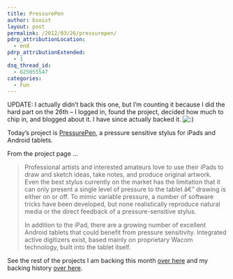 ```yaml
---
title: PressurePen
author: bsoist
layout: post
permalink: /2012/03/26/pressurepen/
pdrp_attributionLocation:
  - end
pdrp_attributionExtended:
  - 1
dsq_thread_id:
  - 625055547
categories:
  - Fun
---
```

UPDATE: I actually didn&#8217;t back this one, but I&#8217;m counting it because I did the hard part on the 26th &#8211; I logged in, found the project, decided how much to chip in, and blogged about it. I have since actually backed it. <img src='http://archive.whsjr.soistmann.com/oped/wp-includes/images/smilies/icon_smile.gif' alt=':)' class='wp-smiley' /> 

Today&#8217;s project is [PressurePen][1], a pressure sensitive stylus for iPads and Android tablets.



From the project page &#8230;

> Professional artists and interested amateurs love to use their iPads to draw and sketch ideas, take notes, and produce original artwork. Even the best stylus currently on the market has the limitation that it can only present a single level of pressure to the tablet â€” drawing is either on or off. To mimic variable pressure, a number of software tricks have been developed, but none realistically reproduce natural media or the direct feedback of a pressure-sensitive stylus.
> 
> In addition to the iPad, there are a growing number of excellent Android tablets that could benefit from pressure sensitivity. Integrated active digitizers exist, based mainly on proprietary Wacom technology, built into the tablet itself.

See the rest of the projects I am backing this month [over here][2] and my backing history [over here][3].

 [1]: http://www.kickstarter.com/projects/option8/pressurepen-open-source-pressure-sensitive-stylus?ref=users
 [2]: http://whsjr.soistmann.com/oped/2012/03/01/kickstarter-my-new-obsession-and-12in12-for-march/
 [3]: http://www.kickstarter.com/profiles/bsoist/projects/backed